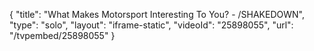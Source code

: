 {
    "title": "What Makes Motorsport Interesting To You? - \/SHAKEDOWN",
    "type": "solo",
    "layout": "iframe-static",
    "videoId": "25898055",
    "url": "\/tvpembed\/25898055"
}